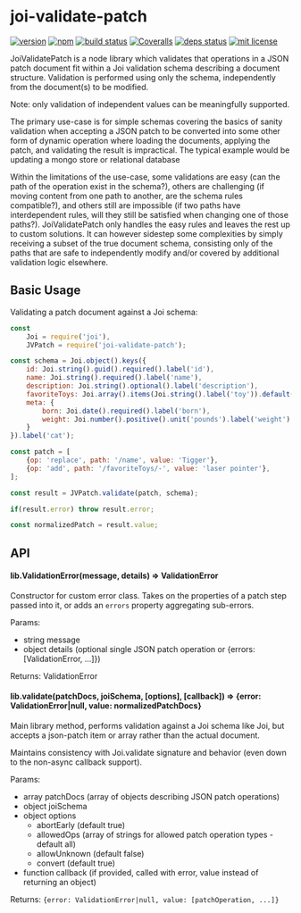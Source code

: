 
# joi-validate-patch

[![version][version-img]][version-url]
[![npm][npmjs-img]][npmjs-url]
[![build status][travis-img]][travis-url]
[![Coveralls][coveralls-img]][coveralls-url]
[![deps status][daviddm-img]][daviddm-url]
[![mit license][license-img]][license-url]

JoiValidatePatch is a node library which validates that operations in a JSON patch
document fit within a Joi validation schema describing a document structure.  Validation
is performed using only the schema, independently from the document(s) to be modified.

Note: only validation of independent values can be meaningfully supported.

The primary use-case is for simple schemas covering the basics of sanity validation
when accepting a JSON patch to be converted into some other form of dynamic operation
where loading the documents, applying the patch, and validating the result is impractical.
The typical example would be updating a mongo store or relational database

Within the limitations of the use-case, some validations are easy (can the path
of the operation exist in the schema?), others are challenging (if moving content
from one path to another, are the schema rules compatible?), and others still are
impossible (if two paths have interdependent rules, will they still be satisfied
when changing one of those paths?).  JoiValidatePatch only handles the easy rules
and leaves the rest up to custom solutions.  It can however sidestep some complexities
by simply receiving a subset of the true document schema, consisting only of the
paths that are safe to independently modify and/or covered by additional validation
logic elsewhere.


## Basic Usage

Validating a patch document against a Joi schema:
```js
const
    Joi = require('joi'),
    JVPatch = require('joi-validate-patch');

const schema = Joi.object().keys({
    id: Joi.string().guid().required().label('id'),
    name: Joi.string().required().label('name'),
    description: Joi.string().optional().label('description'),
    favoriteToys: Joi.array().items(Joi.string().label('toy')).default([]).label('favoriteToys'),
    meta: {
        born: Joi.date().required().label('born'),
        weight: Joi.number().positive().unit('pounds').label('weight')
    }
}).label('cat');

const patch = [
    {op: 'replace', path: '/name', value: 'Tigger'},
    {op: 'add', path: '/favoriteToys/-', value: 'laser pointer'},
];

const result = JVPatch.validate(patch, schema);

if(result.error) throw result.error;

const normalizedPatch = result.value;
```

## API

#### lib.ValidationError(message, details) ⇒ ValidationError

Constructor for custom error class.  Takes on the properties of a patch
step passed into it, or adds an `errors` property aggregating sub-errors.

Params:
 - string message
 - object details (optional single JSON patch operation or {errors: [ValidationError, ...]})

Returns: ValidationError

#### lib.validate(patchDocs, joiSchema, [options], [callback]) ⇒ {error: ValidationError|null, value: normalizedPatchDocs}

Main library method, performs validation against a Joi schema like Joi, but
accepts a json-patch item or array rather than the actual document.

Maintains consistency with Joi.validate signature and behavior (even down to the
non-async callback support).

Params:
 - array patchDocs (array of objects describing JSON patch operations)
 - object joiSchema
 - object options
   - abortEarly (default true)
   - allowedOps (array of strings for allowed patch operation types - default all)
   - allowUnknown (default false)
   - convert (default true)
 - function callback (if provided, called with error, value instead of returning an object)

Returns: `{error: ValidationError|null, value: [patchOperation, ...]}`

[version-url]: https://github.com/evan-king/joi-validate-patch/releases
[version-img]: https://img.shields.io/github/release/evan-king/joi-validate-patch.svg?style=flat

[npmjs-url]: https://www.npmjs.com/package/joi-validate-patch
[npmjs-img]: https://img.shields.io/npm/v/joi-validate-patch.svg?style=flat

[coveralls-url]: https://coveralls.io/r/evan-king/joi-validate-patch?branch=master
[coveralls-img]: https://img.shields.io/coveralls/evan-king/joi-validate-patch.svg?style=flat

[license-url]: https://github.com/evan-king/joi-validate-patch/blob/master/LICENSE
[license-img]: https://img.shields.io/badge/license-MIT-blue.svg?style=flat

[travis-url]: https://travis-ci.org/evan-king/joi-validate-patch
[travis-img]: https://img.shields.io/travis/evan-king/joi-validate-patch.svg?style=flat

[daviddm-url]: https://david-dm.org/evan-king/joi-validate-patch
[daviddm-img]: https://img.shields.io/david/evan-king/joi-validate-patch.svg?style=flat
